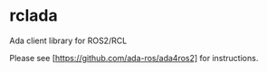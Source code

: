 # rclada
Ada client library for ROS2/RCL

Please see [https://github.com/ada-ros/ada4ros2] for instructions.
